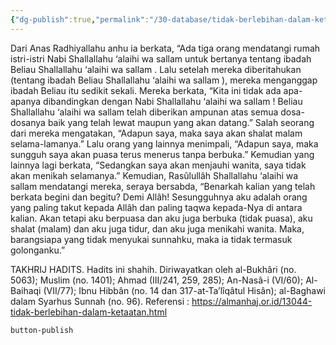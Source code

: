 ```yaml
---
{"dg-publish":true,"permalink":"/30-database/tidak-berlebihan-dalam-ketaatan/"}
---
```


Dari Anas Radhiyallahu anhu ia berkata, “Ada tiga orang mendatangi rumah istri-istri Nabi Shallallahu ‘alaihi wa sallam untuk bertanya tentang ibadah Beliau Shallallahu ‘alaihi wa sallam . Lalu setelah mereka diberitahukan (tentang ibadah Beliau Shallallahu ‘alaihi wa sallam ), mereka menganggap ibadah Beliau itu sedikit sekali. Mereka berkata, “Kita ini tidak ada apa-apanya dibandingkan dengan Nabi Shallallahu ‘alaihi wa sallam ! Beliau Shallallahu ‘alaihi wa sallam telah diberikan ampunan atas semua dosa-dosanya baik yang telah lewat maupun yang akan datang.” Salah seorang dari mereka mengatakan, “Adapun saya, maka saya akan shalat malam selama-lamanya.” Lalu orang yang lainnya menimpali, “Adapun saya, maka sungguh saya akan puasa terus menerus tanpa berbuka.” Kemudian yang lainnya lagi berkata, “Sedangkan saya akan menjauhi wanita, saya tidak akan menikah selamanya.”
Kemudian, Rasûlullâh Shallallahu ‘alaihi wa sallam mendatangi mereka, seraya bersabda, “Benarkah kalian yang telah berkata begini dan begitu? Demi Allâh! Sesungguhnya aku adalah orang yang paling takut kepada Allâh dan paling taqwa kepada-Nya di antara kalian. Akan tetapi aku berpuasa dan aku juga berbuka (tidak puasa), aku shalat (malam) dan aku juga tidur, dan aku juga menikahi wanita. Maka, barangsiapa yang tidak menyukai sunnahku, maka ia tidak termasuk golonganku.”

TAKHRIJ HADITS.
Hadits ini shahih. Diriwayatkan oleh al-Bukhâri (no. 5063); Muslim (no. 1401); Ahmad (III/241, 259, 285); An-Nasâ-i (VI/60); Al-Baihaqi (VII/77); Ibnu Hibbân (no. 14 dan 317-at-Ta’lîqâtul Hisân); al-Baghawi dalam Syarhus Sunnah (no. 96).
Referensi : https://almanhaj.or.id/13044-tidak-berlebihan-dalam-ketaatan.html


  



`button-publish`